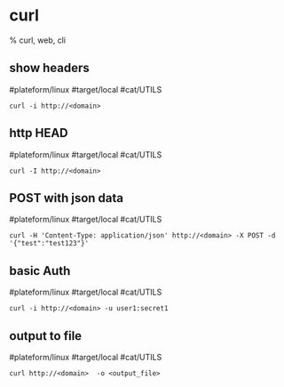 
# curl

% curl, web, cli

## show headers
#plateform/linux #target/local #cat/UTILS
```
curl -i http://<domain>
```

## http HEAD
#plateform/linux #target/local #cat/UTILS
```
curl -I http://<domain>
```

## POST with json data
#plateform/linux #target/local #cat/UTILS
```
curl -H 'Content-Type: application/json' http://<domain> -X POST -d '{"test":"test123"}'
```

## basic Auth
#plateform/linux #target/local #cat/UTILS
```
curl -i http://<domain> -u user1:secret1
```

## output to file
#plateform/linux #target/local #cat/UTILS
```
curl http://<domain>  -o <output_file>
```
